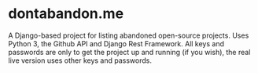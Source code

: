 dontabandon.me
==============

A Django-based project for listing abandoned open-source projects. Uses Python 3, the Github API and Django Rest Framework.
All keys and passwords are only to get the project up and running (if you wish), the real live version uses other
keys and passwords.